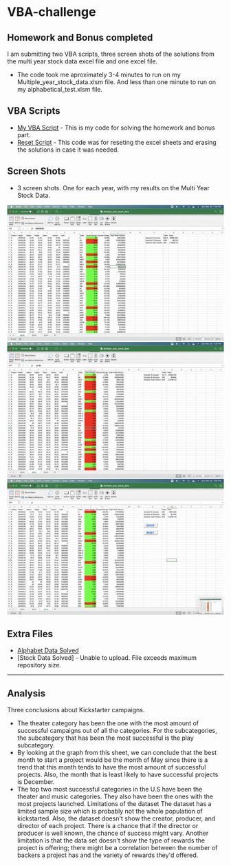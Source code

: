 # VBA-challenge
## Homework and Bonus completed

I am submitting two VBA scripts, three screen shots of the solutions from the multi year stock data excel file and one excel file.  

* The code took me aproximately 3-4 minutes to run on my  Multiple_year_stock_data.xlsm file. And less than one minute to run on my alphabetical_test.xlsm file.

## VBA Scripts

* [My VBA Script](VBA_scripts/HWSolution.bas) - This is my code for solving the homework and bonus part.
* [Reset Script](VBA_scripts/Resetscript.bas) - This code was for reseting the excel sheets and erasing the solutions in case it was needed.  

## Screen Shots 

*  3 screen shots. One for each year, with my results on the Multi Year Stock Data.

![moderate_solution](screenshots/screenshot_2016.png)
![moderate_solution](screenshots/screenshot_2015.png)
![moderate_solution](screenshots/screenshot_2014.png)

## Extra Files

* [Alphabet Data Solved](excel_files/alphabetical_test.xlsm) 
* [Stock Data Solved] - Unable to upload. File exceeds maximum repository size.

- - - 
## Analysis
Three conclusions about Kickstarter campaigns.
* The theater category has been the one with the most amount of successful campaigns out of all the categories. For the subcategories, the subcategory that has been the most successful is the play subcategory.
* By looking at the graph from this sheet, we can conclude that the best month to start a project would be the month of May since there is a trend that this month tends to have the most amount of successful projects. Also, the month that is least likely to have successful projects is December. 
* The top two most successful categories in the U.S have been the theater and music categories. They also have been the ones with the most projects launched. 
Limitations of the dataset
The dataset has a limited sample size which is probably not the whole population of kickstarted. Also, the dataset doesn't show the creator, producer, and director of each project. There is a chance that if the director or producer is well known, the chance of success might vary.  Another limitation is that the data set doesn't show the type of rewards the project is offering; there might be a correlation between the number of backers a project has and the variety of rewards they'd offered. 

